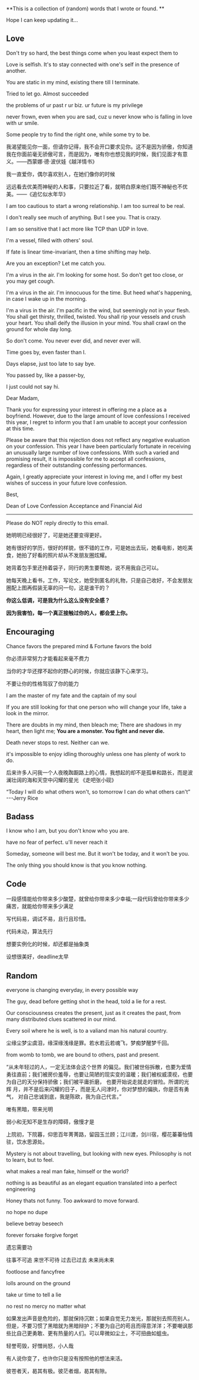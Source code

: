 **This is a collection of (random) words that I wrote or found. **

Hope I can keep updating it...



## Love

Don't try so hard, the best things come when you least expect them to

Love is selfish. It's to stay connected with one's self in the presence of another.

You are static in my mind, existing there till I terminate.

Tried to let go. Almost succeeded

the problems of ur past r ur biz. ur future is my privilege

never frown, even when you are sad, cuz u never know who is falling in love with ur smile.

Some people try to find the right one, while some try to be.

我渴望能见你一面，但请你记得，我不会开口要求见你。这不是因为骄傲，你知道我在你面前毫无骄傲可言，而是因为，唯有你也想见我的时候，我们见面才有意义。——西蒙娜·德·波伏娃《越洋情书》

我一直爱你，偶尔喜欢别人，在她们像你的时候

远远看去优美而神秘的人和事，只要拉近了看，就明白原来他们既不神秘也不优美。——《追忆似水年华》

I am too cautious to start a wrong relationship. I am too surreal to be real.

I don't really see much of anything. But I see you. That is crazy.

I am so sensitive that I act more like TCP than UDP in love.

I'm a vessel, filled with others' soul.

If fate is linear time-invariant, then a time shifting may help.

Are you an exception? Let me catch you.



I'm a virus in the air. I'm looking for some host. So don't get too close, or you may get cough.

I'm a virus in the air. I'm innocuous for the time. But heed what's happening, in case I wake up in the morning.

I'm a virus in the air. I'm pacific in the wind, but seemingly not in your flesh. You shall get thirsty, thrilled, twisted. You shall rip your vessels and crush your heart. You shall deify the illusion in your mind. You shall crawl on the ground for whole day long. 

So don't come. You never ever did, and never ever will.



Time goes by, even faster than I.

Days elapse, just too late to say bye.

You passed by, like a passer-by,

I just could not say hi.



Dear Madam,

Thank you for expressing your interest in offering me a place as a boyfriend. However, due to the large amount of love confessions I received this year, I regret to inform you that I am unable to accept your confession at this time.

Please be aware that this rejection does not reflect any negative evaluation on your confession. This year I have been particularly fortunate in receiving an unusually large number of love confessions. With such a varied and promising result, it is impossible for me to accept all confessions, regardless of their outstanding confessing performances.

Again, I greatly appreciate your interest in loving me, and I offer my best wishes of success in your future love confession.

Best,

Dean of Love Confession Acceptance and Financial Aid

_________________________________________

Please do NOT reply directly to this email.



她明明已经很好了，可是她还要变得更好。

她有很好的学历，很好的样貌，很不错的工作，可是她出去玩，她看电影，她吃美食，她拍了好看的照片却从不发朋友圈炫耀。

她背着包手里还拎着袋子，同行的男生要帮她，说不用我自己可以。

她每天晚上看书，工作，写论文，她受到匿名的礼物，只是自己收好，不会发朋友圈配上图再假装无辜的问一句，这是谁干的？

**你这么低调，可是我为什么这么没有安全感？**

**因为我害怕，每一个真正接触过你的人，都会爱上你。**



## Encouraging

Chance favors the prepared mind & Fortune favors the bold

你必须非常努力才能看起来毫不费力

当你的才华还撑不起你的野心的时候，你就应该静下心来学习。

不要让你的性格驾驭了你的能力

I am the master of my fate and the captain of my soul

If you are still looking for that one person who will change your life, take a look in the mirror.

There are doubts in my mind, then bleach me; There are shadows in my heart, then light me; **You are a monster. You fight and never die.**

Death never stops to rest. Neither can we.

it's impossible to enjoy idling thoroughly unless one has plenty of work to do.

后来许多人问我一个人夜晚踟蹰路上的心情，我想起的却不是孤单和路长，而是波澜壮阔的海和天空中闪耀的星光 《走吧张小砚》

“Today I will do what others won't, so tomorrow I can do what others can't” ---Jerry Rice



## Badass

I know who I am, but you don't know who you are.

have no fear of perfect. u'll never reach it

Someday, someone will best me. But it won't be today, and it won't be you. 

The only thing you should know is that you know nothing.



## **Code**

一段感情能给你带来多少酸楚，就曾给你带来多少幸福;一段代码曾给你带来多少痛苦，就能给你带来多少满足

写代码易，调试不易，且行且珍惜。

代码未动，算法先行

想要实例化的时候，却还都是抽象类

设想很美好，deadline太早



## **Random**

everyone is changing everyday, in every possible way

The guy, dead before getting shot in the head, told a lie for a rest.

Our consciousness creates the present, just as it creates the past, from many distributed clues scattered in our mind.

Every soil where he is well, is to a valiand man his natural country.

尘缘尘梦尘虞泪，缘深缘浅缘是罪。若水若云若魂飞，梦痴梦醒梦千回。

from womb to tomb, we are bound to others, past and present.

“从未年轻过的人，一定无法体会这个世界 的偏见。我们被世俗拆散，也要为爱情勇往直前；我们被房价羞辱，也要让简陋的现实变的温暖；我们被权威漠视，也要为自己的天分保持骄傲；我们被平庸折磨， 也要开始说走就走的冒险。所谓的光辉 月，并不是后来闪耀的日子，而是无人问津时，你对梦想的偏执，你是否有勇气， 对自己忠诚到底，我是陈欧，我为自己代言。”

唯有黑暗，带来光明

弱小和无知不是生存的障碍，傲慢才是

上院初，下院暮，仰思百年菁菁路，留园玉兰顾；江川渡，剑川宿，樱花蓁蓁怡情驻，饮水思源处。

Mystery is not about travelling, but looking with new eyes. Philosophy is not to learn, but to feel.

what makes a real man fake, himself or the world?

nothing is as beautiful as an elegant equation translated into a perfect engineering

Honey thats not funny. Too awkward to move forward.

no hope no dupe

believe betray beseech

forever forsake forgive forget

遗忘需要功

往事不可追 来世不可待 过去已过去 未来尚未来

footloose and fancyfree

lolls around on the ground

take ur time to tell a lie

no rest no mercy no matter what

如果发出声音是危险的，那就保持沉默；如果自觉无力发光，那就别去照亮别人。但是，不要习惯了黑暗就为黑暗辩护；不要为自己的苟且而得意洋洋；不要嘲讽那些比自己更勇敢、更有热量的人们。可以卑微如尘土，不可扭曲如蛆虫。

轻誉苟毁，好憎尚怒，小人哉

有人说你变了，也许你只是没有按照他的想法来活。

彼苍者天，曷其有极。彼茫者烟，曷其有隙。





